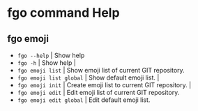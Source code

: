 # fgo command Help
## fgo emoji
- `fgo --help`            | Show help
- `fgo -h`                | Show help
                          |
- `fgo emoji list`        | Show emoji list of current GIT repository.
- `fgo emoji list global` | Show default emoji list.
                          |
- `fgo emoji init`        | Create emoji list to current GIT repository.
                          |
- `fgo emoji edit`        | Edit emoji list of current GIT repository.
- `fgo emoji edit global` | Edit default emoji list.

